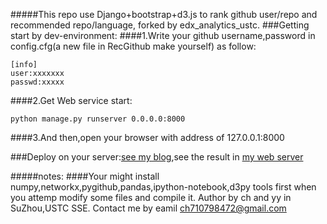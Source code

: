 #####This repo use Django+bootstrap+d3.js to rank github user/repo and recommended repo/language, forked by edx_analytics_ustc.
###Getting start by dev-environment:
####1.Write your github username,password in config.cfg(a new file in RecGithub make yourself) as follow:
```
[info]
user:xxxxxxx
passwd:xxxxx
```
####2.Get Web service start:
```
python manage.py runserver 0.0.0.0:8000
```
####3.And then,open your browser with address of 127.0.0.1:8000

###Deploy on your server:[see my blog](http://ch710798472.github.io/blog/java/2016/05/02/tx.html),see the result in [my web server](115.159.187.117)

#####notes:
####Your might install numpy,networkx,pygithub,pandas,ipython-notebook,d3py tools first when you attemp modify some files and compile it.
Author by ch and yy in SuZhou,USTC SSE.
Contact me by eamil ch710798472@gmail.com

